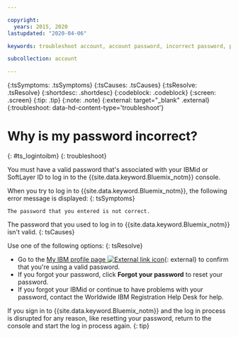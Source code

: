 ```yaml
---

copyright:
  years: 2015, 2020
lastupdated: "2020-04-06"

keywords: troubleshoot account, account password, incorrect password, password help

subcollection: account

---
```


{:tsSymptoms: .tsSymptoms}
{:tsCauses: .tsCauses}
{:tsResolve: .tsResolve}
{:shortdesc: .shortdesc}
{:codeblock: .codeblock}
{:screen: .screen}
{:tip: .tip}
{:note: .note}
{:external: target="_blank" .external}
{:troubleshoot: data-hd-content-type='troubleshoot'}

# Why is my password incorrect?
{: #ts_logintoibm}
{: troubleshoot}

You must have a valid password that's associated with your IBMid or SoftLayer ID to log in to the {{site.data.keyword.Bluemix_notm}} console.

When you try to log in to {{site.data.keyword.Bluemix_notm}}, the following error message is displayed:
{: tsSymptoms}

`The password that you entered is not correct.`

The password that you used to log in to {{site.data.keyword.Bluemix_notm}} isn't valid.
{: tsCauses}

Use one of the following options:
{: tsResolve}
 * Go to the [My IBM profile page ![External link icon](../icons/launch-glyph.svg "External link icon")](https://myibm.ibm.com/dashboard/){: external} to confirm that you're using a valid password.
 * If you forgot your password, click **Forgot your password** to reset your password.
 * If you forgot your IBMid or continue to have problems with your password, contact the Worldwide IBM Registration Help Desk for help.

If you sign in to {{site.data.keyword.Bluemix_notm}} and the log in process is disrupted for any reason, like resetting your password, return to the console and start the log in process again.
{: tip}
